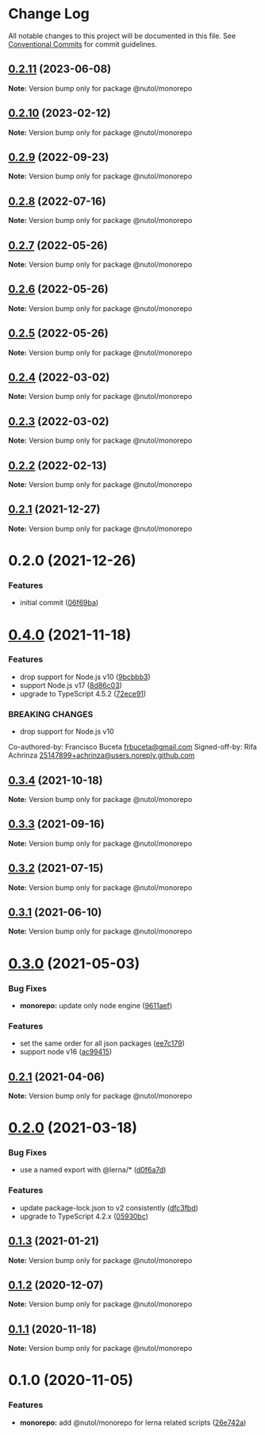 # Change Log

All notable changes to this project will be documented in this file.
See [Conventional Commits](https://conventionalcommits.org) for commit guidelines.

## [0.2.11](https://github.com/nutoljs/nutol/compare/@nutol/monorepo@0.2.10...@nutol/monorepo@0.2.11) (2023-06-08)

**Note:** Version bump only for package @nutol/monorepo





## [0.2.10](https://github.com/nutoljs/nutol/compare/@nutol/monorepo@0.2.9...@nutol/monorepo@0.2.10) (2023-02-12)

**Note:** Version bump only for package @nutol/monorepo





## [0.2.9](https://github.com/nutoljs/nutol/compare/@nutol/monorepo@0.2.8...@nutol/monorepo@0.2.9) (2022-09-23)

**Note:** Version bump only for package @nutol/monorepo





## [0.2.8](https://github.com/nutoljs/nutol/compare/@nutol/monorepo@0.2.7...@nutol/monorepo@0.2.8) (2022-07-16)

**Note:** Version bump only for package @nutol/monorepo





## [0.2.7](https://github.com/nutoljs/nutol/compare/@nutol/monorepo@0.2.6...@nutol/monorepo@0.2.7) (2022-05-26)

**Note:** Version bump only for package @nutol/monorepo





## [0.2.6](https://github.com/nutoljs/nutol/compare/@nutol/monorepo@0.2.5...@nutol/monorepo@0.2.6) (2022-05-26)

**Note:** Version bump only for package @nutol/monorepo





## [0.2.5](https://github.com/nutoljs/nutol/compare/@nutol/monorepo@0.2.4...@nutol/monorepo@0.2.5) (2022-05-26)

**Note:** Version bump only for package @nutol/monorepo





## [0.2.4](https://github.com/nutoljs/nutol/compare/@nutol/monorepo@0.2.3...@nutol/monorepo@0.2.4) (2022-03-02)

**Note:** Version bump only for package @nutol/monorepo





## [0.2.3](https://github.com/nutoljs/nutol/compare/@nutol/monorepo@0.2.2...@nutol/monorepo@0.2.3) (2022-03-02)

**Note:** Version bump only for package @nutol/monorepo





## [0.2.2](https://github.com/nutoljs/nutol/compare/@nutol/monorepo@0.2.1...@nutol/monorepo@0.2.2) (2022-02-13)

**Note:** Version bump only for package @nutol/monorepo





## [0.2.1](https://github.com/loopbackio/loopback-next/compare/@loopback/monorepo@0.2.0...@nutol/monorepo@0.2.1) (2021-12-27)

**Note:** Version bump only for package @nutol/monorepo





# 0.2.0 (2021-12-26)


### Features

* initial commit ([06f69ba](https://github.com/nutoljs/nutol/commit/06f69baf1c724633a35d231e2c00adbe4884805d))





# [0.4.0](https://github.com/loopbackio/loopback-next/compare/@loopback/monorepo@0.3.4...@nutol/monorepo@0.4.0) (2021-11-18)


### Features

* drop support for Node.js v10 ([9bcbbb3](https://github.com/loopbackio/loopback-next/commit/9bcbbb358ec3eabc3033d4e7e1c22b524a7069b3))
* support Node.js v17 ([8d86c03](https://github.com/loopbackio/loopback-next/commit/8d86c03cb7047e2b1f18d05870628ef5783e71b2))
* upgrade to TypeScript 4.5.2 ([72ece91](https://github.com/loopbackio/loopback-next/commit/72ece91289ecfdfd8747bb9888ad75db73e8ff4b))


### BREAKING CHANGES

* drop support for Node.js v10

Co-authored-by: Francisco Buceta <frbuceta@gmail.com>
Signed-off-by: Rifa Achrinza <25147899+achrinza@users.noreply.github.com>





## [0.3.4](https://github.com/loopbackio/loopback-next/compare/@loopback/monorepo@0.3.3...@nutol/monorepo@0.3.4) (2021-10-18)

**Note:** Version bump only for package @nutol/monorepo





## [0.3.3](https://github.com/loopbackio/loopback-next/compare/@loopback/monorepo@0.3.2...@nutol/monorepo@0.3.3) (2021-09-16)

**Note:** Version bump only for package @nutol/monorepo





## [0.3.2](https://github.com/loopbackio/loopback-next/compare/@loopback/monorepo@0.3.1...@nutol/monorepo@0.3.2) (2021-07-15)

**Note:** Version bump only for package @nutol/monorepo





## [0.3.1](https://github.com/loopbackio/loopback-next/compare/@loopback/monorepo@0.3.0...@nutol/monorepo@0.3.1) (2021-06-10)

**Note:** Version bump only for package @nutol/monorepo





# [0.3.0](https://github.com/loopbackio/loopback-next/compare/@loopback/monorepo@0.2.1...@nutol/monorepo@0.3.0) (2021-05-03)


### Bug Fixes

* **monorepo:** update only node engine ([9611aef](https://github.com/loopbackio/loopback-next/commit/9611aefcee438647ab089a5dc0ab924659e450e1))


### Features

* set the same order for all json packages ([ee7c179](https://github.com/loopbackio/loopback-next/commit/ee7c179a0e99d862f8596c897523a8e1bf2e8888))
* support node v16 ([ac99415](https://github.com/loopbackio/loopback-next/commit/ac994154543bde22b4482ba98813351656db1b55))





## [0.2.1](https://github.com/loopbackio/loopback-next/compare/@loopback/monorepo@0.2.0...@nutol/monorepo@0.2.1) (2021-04-06)

**Note:** Version bump only for package @nutol/monorepo





# [0.2.0](https://github.com/loopbackio/loopback-next/compare/@loopback/monorepo@0.1.3...@nutol/monorepo@0.2.0) (2021-03-18)


### Bug Fixes

* use a named export with @lerna/* ([d0f6a7d](https://github.com/loopbackio/loopback-next/commit/d0f6a7dac49a32d27ba3971ccb893da5396b36ee))


### Features

* update package-lock.json to v2 consistently ([dfc3fbd](https://github.com/loopbackio/loopback-next/commit/dfc3fbdae0c9ca9f34c64154a471bef22d5ac6b7))
* upgrade to TypeScript 4.2.x ([05930bc](https://github.com/loopbackio/loopback-next/commit/05930bc0cece3909dd66f75ad91eeaa2d365a480))





## [0.1.3](https://github.com/loopbackio/loopback-next/compare/@loopback/monorepo@0.1.2...@nutol/monorepo@0.1.3) (2021-01-21)

**Note:** Version bump only for package @nutol/monorepo





## [0.1.2](https://github.com/loopbackio/loopback-next/compare/@loopback/monorepo@0.1.1...@nutol/monorepo@0.1.2) (2020-12-07)

**Note:** Version bump only for package @nutol/monorepo





## [0.1.1](https://github.com/loopbackio/loopback-next/compare/@loopback/monorepo@0.1.0...@nutol/monorepo@0.1.1) (2020-11-18)

**Note:** Version bump only for package @nutol/monorepo





# 0.1.0 (2020-11-05)


### Features

* **monorepo:** add @nutol/monorepo for lerna related scripts ([26e742a](https://github.com/loopbackio/loopback-next/commit/26e742aa5899f4c278b014a27357f3106a232d14))
